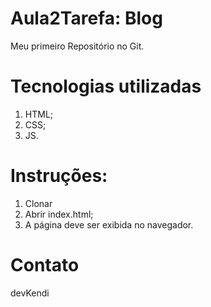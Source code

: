 # Aula2Tarefa: Blog

Meu primeiro Repositório no Git.

# Tecnologias utilizadas

1. HTML;
2. CSS;
3. JS.

# Instruções:

1. Clonar
2. Abrir index.html;
3. A página deve ser exibida no navegador.

# Contato

devKendi